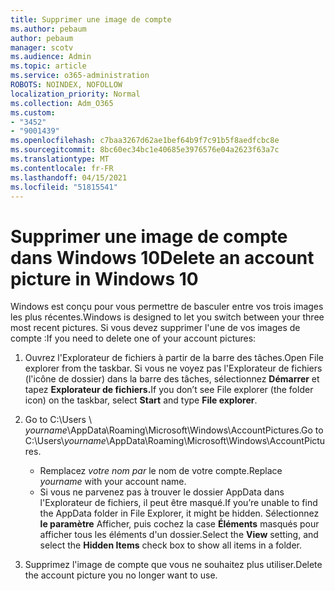 ```yaml
---
title: Supprimer une image de compte
ms.author: pebaum
author: pebaum
manager: scotv
ms.audience: Admin
ms.topic: article
ms.service: o365-administration
ROBOTS: NOINDEX, NOFOLLOW
localization_priority: Normal
ms.collection: Adm_O365
ms.custom:
- "3452"
- "9001439"
ms.openlocfilehash: c7baa3267d62ae1bef64b9f7c91b5f8aedfcbc8e
ms.sourcegitcommit: 8bc60ec34bc1e40685e3976576e04a2623f63a7c
ms.translationtype: MT
ms.contentlocale: fr-FR
ms.lasthandoff: 04/15/2021
ms.locfileid: "51815541"
---
```

# <a name="delete-an-account-picture-in-windows-10"></a><span data-ttu-id="16b1a-102">Supprimer une image de compte dans Windows 10</span><span class="sxs-lookup"><span data-stu-id="16b1a-102">Delete an account picture in Windows 10</span></span>

<span data-ttu-id="16b1a-103">Windows est conçu pour vous permettre de basculer entre vos trois images les plus récentes.</span><span class="sxs-lookup"><span data-stu-id="16b1a-103">Windows is designed to let you switch between your three most recent pictures.</span></span> <span data-ttu-id="16b1a-104">Si vous devez supprimer l'une de vos images de compte :</span><span class="sxs-lookup"><span data-stu-id="16b1a-104">If you need to delete one of your account pictures:</span></span>

1. <span data-ttu-id="16b1a-105">Ouvrez l'Explorateur de fichiers à partir de la barre des tâches.</span><span class="sxs-lookup"><span data-stu-id="16b1a-105">Open File explorer from the taskbar.</span></span> <span data-ttu-id="16b1a-106">Si vous ne voyez pas l'Explorateur de fichiers (l'icône de dossier) dans la barre des tâches, sélectionnez **Démarrer** et tapez **Explorateur de fichiers.**</span><span class="sxs-lookup"><span data-stu-id="16b1a-106">If you don’t see File explorer (the folder icon) on the taskbar, select **Start** and type **File explorer**.</span></span>

2. <span data-ttu-id="16b1a-107">Go to C:\Users \\ *yourname*\AppData\Roaming\Microsoft\Windows\AccountPictures.</span><span class="sxs-lookup"><span data-stu-id="16b1a-107">Go to C:\Users\\*yourname*\AppData\Roaming\Microsoft\Windows\AccountPictures.</span></span> 
    - <span data-ttu-id="16b1a-108">Remplacez *votre nom par* le nom de votre compte.</span><span class="sxs-lookup"><span data-stu-id="16b1a-108">Replace *yourname* with your account name.</span></span>
    - <span data-ttu-id="16b1a-109">Si vous ne parvenez pas à trouver le dossier AppData dans l'Explorateur de fichiers, il peut être masqué.</span><span class="sxs-lookup"><span data-stu-id="16b1a-109">If you’re unable to find the AppData folder in File Explorer, it might be hidden.</span></span> <span data-ttu-id="16b1a-110">Sélectionnez **le paramètre** Afficher, puis cochez la case **Éléments** masqués pour afficher tous les éléments d'un dossier.</span><span class="sxs-lookup"><span data-stu-id="16b1a-110">Select the **View** setting, and select the **Hidden Items** check box to show all items in a folder.</span></span>

3. <span data-ttu-id="16b1a-111">Supprimez l'image de compte que vous ne souhaitez plus utiliser.</span><span class="sxs-lookup"><span data-stu-id="16b1a-111">Delete the account picture you no longer want to use.</span></span>
 
 